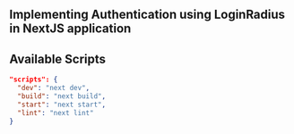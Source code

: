 ## Implementing Authentication using LoginRadius in NextJS application

## Available Scripts

```json
"scripts": {
  "dev": "next dev",
  "build": "next build",
  "start": "next start",
  "lint": "next lint"
}
```
